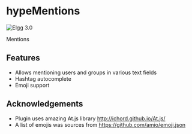 hypeMentions
============
![Elgg 3.0](https://img.shields.io/badge/Elgg-3.0-orange.svg?style=flat-square)

Mentions

## Features

* Allows mentioning users and groups in various text fields
* Hashtag autocomplete
* Emoji support 

## Acknowledgements

* Plugin uses amazing At.js library http://ichord.github.io/At.js/
* A list of emojis was sources from https://github.com/amio/emoji.json
